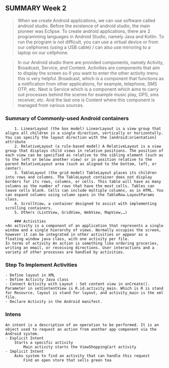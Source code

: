 ## SUMMARY Week 2
   
 >   When we create Android applications, we can use software called android studio.
    Before the existence of android studio, the main pioneer was Eclipse.
    To create android applications, there are 2 programming languages ​​in Android Studio, namely Java and Kotlin.
    To run the program is not difficult, you can use a virtual device or from our cellphones
    (using a USB cable) / can also use mirroring to a laptop on our cellphone.
 
 >  In our Android studio there are provided components, namely Activity, Broadcast, Service, and Content.
    Activities are components that aim to display the screen so if you want to enter the other activity menu this is very helpful.
    Broadcast, which is a component that functions as a notification from other applications, for example, telephone, SMS OTP, etc.
    Next is Service which is a component which aims to carry out processes behind the scenes for example music play, GPS, sms receiver, etc.
    And the last one is Content where this component is managed from various sources.

   ### Summary of Commonly-used Android containers
        1. LinearLayout (the box model) LinearLayout is a view group that aligns all children in a single direction, vertically or horizontally. You can specify the layout direction with the [android:orientation] attribute
        2. RelativeLayout (a rule-based model) A RelativeLayout is a view group that displays child views in relative positions. The position of each view can be specified as relative to the sibling element (such as to the left or below another view) or in position relative to the parent RelativeLayout area (such as aligned to the bottom, left, or center).
        3. TableLayout (the grid model) TableLayout places its children into rows and columns. The TableLayout container does not display borders for its rows, columns, or cells. This table will have as many columns as the number of rows that have the most cells. Tables can leave cells blank. Cells can include multiple columns, as in HTML. You can expand columns using column spans in the TableRow.LayoutParams class.
        4. ScrollView, a container designed to assist with implementing scrolling containers.
        5. Others (ListView, GridView, WebView, MapView,…)

        ### Activities
    >An activity is a component of an application that represents a single window and a single hierarchy of views. Normally occupies the screen, however it can be integrated in other activities or appear as a floating window java class, with one activity per file.
    In terms of activity An action is something like ordering groceries, writing an email, or receiving directions. User interactions and a variety of other processes are handled by activities.

### Step To Implement Activities
    - Define layout in XML
    - Define Activity Java class
    - Connect Activity with Layout : Set content view in onCreate(). Parameter in setContentView is R.id.activity_main. Which is R is stand for Resource, layout is stand for layout, and activity_main is the xml file.
    - Declare Activity in the Android manifest.

### Intens
    An intent is a description of an operation to be performed. It is an object used to request an action from another app component via the Android system.
    - Explicit Intent
        Starts a specific activity
            Main activity starts the ViewShoppingCart activity
    - Implicit Intent
        Asks system to find an activity that can handle this request
            Find an open store that sells green tea
  